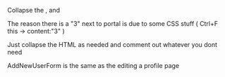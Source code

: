 Collapse the <head>, and <svg> tags to make the html files easier to read. main content div is <div id="page-container">

The reason there is a "3" next to portal is due to some CSS stuff ( Ctrl+F this -> content:"3" )

Just collapse the HTML as needed and comment out whatever you dont need

AddNewUserForm is the same as the editing a profile page
